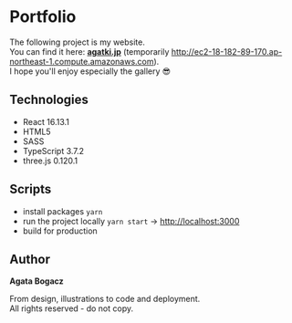 # Portfolio

The following project is my website.<br />
You can find it here: **[agatki.jp](https://agatki.jp)** (temporarily http://ec2-18-182-89-170.ap-northeast-1.compute.amazonaws.com).<br />
I hope you'll enjoy especially the gallery 😎

## Technologies

* React 16.13.1
* HTML5
* SASS
* TypeScript 3.7.2
* three.js 0.120.1

## Scripts

* install packages `yarn`
* run the project locally `yarn start` -> [http://localhost:3000](http://localhost:3000)
* build for production 

## Author
**Agata Bogacz**  <br />

From design, illustrations to code and deployment. <br />
All rights reserved - do not copy.
